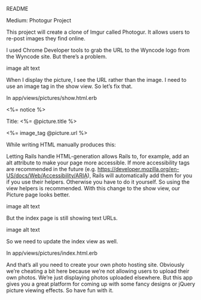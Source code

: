 README

Medium: Photogur Project

This project will create a clone of Imgur called Photogur. It allows users to re-post images they find online.

I used Chrome Developer tools to grab the URL to the Wyncode logo from the Wyncode site. But there’s a problem.

image alt text

When I display the picture, I see the URL rather than the image. I need to use an image tag in the show view. So let’s fix that.

In app/views/pictures/show.html.erb

<%= notice %>

Title: <%= @picture.title %>

<%= image_tag @picture.url %>


While writing HTML manually produces this:


Letting Rails handle HTML-generation allows Rails to, for example, add an alt attribute to make your page more accessible. If more accessibility tags are recommended in the future (e.g. https://developer.mozilla.org/en-US/docs/Web/Accessibility/ARIA), Rails will automatically add them for you if you use their helpers. Otherwise you have to do it yourself. So using the view helpers is recommended.
With this change to the show view, our Picture page looks better.

image alt text

But the index page is still showing text URLs.

image alt text

So we need to update the index view as well.

In app/views/pictures/index.html.erb

And that’s all you need to create your own photo hosting site. Obviously we’re cheating a bit here because we’re not allowing users to upload their own photos. We’re just displaying photos uploaded elsewhere. But this app gives you a great platform for coming up with some fancy designs or jQuery picture viewing effects. So have fun with it.
